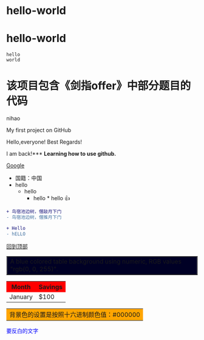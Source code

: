 
hello-world
======================

# hello-world

    hello
    world
        
# 该项目包含《剑指offer》中部分题目的代码

nihao 

My first project on GitHub


Hello,everyone!
Best Regards!

I am back!***
**Learning how to use github.**

[Google](https://www.google.com/ncr)

* 国籍：中国
* hello
    * hello
        * hello
                * hello
:+1:

```diff
+ 鸟宿池边树，僧敲月下门
- 鸟宿池边树，僧推月下门
```

```diff
+ Hello
- hELLO
```
[回到顶部](#hello-world)

<html>

<table bgcolor="rgb(0, 0, 255)" border="1"><tr>
<td>A blue colored table background using numeric, RGB values "rgb(0, 0, 255)".</td>
</tr></table>
<table>
  <tr bgcolor="#ff0000">
    <th>Month</th>
    <th>Savings</th>
  </tr>
  <tr>
    <td>January</td>
    <td>$100</td>
  </tr>
</table>

</html>

<table><tr><td bgcolor="orange">背景色的设置是按照十六进制颜色值：#000000</td></tr></table>

<font color="blue">要反白的文字<font>
